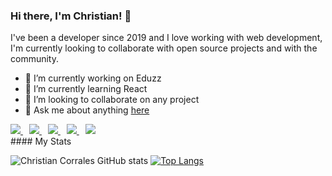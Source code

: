 ### Hi there, I'm Christian! 👋

I've been a developer since 2019 and I love working with web development, I'm currently looking to collaborate with open source projects and with the community.

- 🔭 I’m currently working on Eduzz
- 🌱 I’m currently learning React
- 👯 I’m looking to collaborate on any project
- 💬 Ask me about anything [here](https://github.com/ChrisCorrales/ChrisCorrales/issues)

<div class="container">
    <a href="https://codepen.io/ChrisCorrales">
        <img src="https://img.shields.io/badge/codepen-79ff97?style=for-the-badge&logo=codepen&logoColor=79ff97&labelColor=151515&textColor=red">
    </a>
    <a style="margin-left: 10px" href="https://www.linkedin.com/in/corraleschristian/" target="_blank">
        <img src="https://img.shields.io/badge/linkedin-79ff97?style=for-the-badge&logo=linkedin&logoColor=79ff97&labelColor=151515&textColor=red">
    </a>
    <a style="margin-left: 10px" href="https://www.instagram.com/chriscorrales29/" target="_blank">
        <img src="https://img.shields.io/badge/instagram-79ff97?style=for-the-badge&logo=instagram&logoColor=79ff97&labelColor=151515&textColor=red" >
    </a>
    <a style="margin-left: 10px" href="https://medium.com/@chriscorrales" target="_blank">
        <img src="https://img.shields.io/badge/medium-79ff97?style=for-the-badge&logo=medium&logoColor=79ff97&labelColor=151515&textColor=red" >
    </a>
    <a style="margin-left: 10px" href="https://hashnode.com/@ChrisCorrales" target="_blank">
        <img src="https://img.shields.io/badge/hashnode-79ff97?style=for-the-badge&logo=hashnode&logoColor=79ff97&labelColor=151515&textColor=red" >
    </a>
</div>
#### My Stats

![Christian Corrales GitHub stats](https://github-readme-stats.vercel.app/api?username=chriscorrales&show_icons=true&theme=dark&line_height=20v&hide_title=true) [![Top Langs](https://github-readme-stats.vercel.app/api/top-langs/?username=chriscorrales&theme=dark&layout=compact&hide=htm&hide_title=truel)](https://github.com/chriscorrales/github-readme-stats)

<!--
**ChrisCorrales/ChrisCorrales** is a ✨ _special_ ✨ repository because its `README.md` (this file) appears on your GitHub profile.

Here are some ideas to get you started:

- 🔭 I’m currently working on ...
- 🌱 I’m currently learning ...
- 👯 I’m looking to collaborate on ...
- 🤔 I’m looking for help with ...
- 💬 Ask me about ...
- 📫 How to reach me: ...
- 😄 Pronouns: ...
- ⚡ Fun fact: ...
  -->
